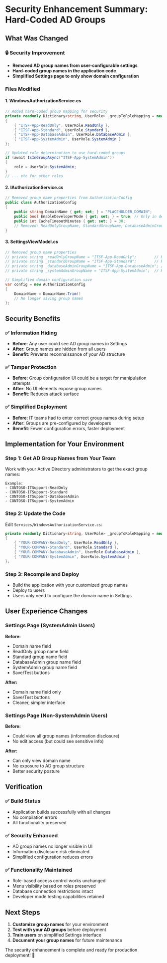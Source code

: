 # Security Enhancement Summary: Hard-Coded AD Groups

## What Was Changed

### 🔒 Security Improvement
- **Removed AD group names from user-configurable settings**
- **Hard-coded group names in the application code**
- **Simplified Settings page to only show domain configuration**

### Files Modified

#### 1. WindowsAuthorizationService.cs
```csharp
// Added hard-coded group mapping for security
private readonly Dictionary<string, UserRole> _groupToRoleMapping = new()
{
    { "ITSF-App-ReadOnly", UserRole.ReadOnly },
    { "ITSF-App-Standard", UserRole.Standard },
    { "ITSF-App-DatabaseAdmin", UserRole.DatabaseAdmin },
    { "ITSF-App-SystemAdmin", UserRole.SystemAdmin }
};

// Updated role determination to use hard-coded groups
if (await IsInGroupAsync("ITSF-App-SystemAdmin"))
{
    role = UserRole.SystemAdmin;
}
// ... etc for other roles
```

#### 2. IAuthorizationService.cs
```csharp
// Removed group name properties from AuthorizationConfig
public class AuthorizationConfig
{
    public string DomainName { get; set; } = "PLACEHOLDER_DOMAIN";
    public bool EnableDeveloperMode { get; set; } = true; // Only in debug builds
    public int CacheTimeoutMinutes { get; set; } = 30;
    // Removed: ReadOnlyGroupName, StandardGroupName, DatabaseAdminGroupName, SystemAdminGroupName
}
```

#### 3. SettingsViewModel.cs
```csharp
// Removed group name properties
// private string _readOnlyGroupName = "ITSF-App-ReadOnly";        // REMOVED
// private string _standardGroupName = "ITSF-App-Standard";        // REMOVED
// private string _databaseAdminGroupName = "ITSF-App-DatabaseAdmin"; // REMOVED
// private string _systemAdminGroupName = "ITSF-App-SystemAdmin";  // REMOVED

// Simplified domain configuration save
var config = new AuthorizationConfig
{
    DomainName = DomainName.Trim()
    // No longer saving group names
};
```

## Security Benefits

### ✅ Information Hiding
- **Before**: Any user could see AD group names in Settings
- **After**: Group names are hidden from all users
- **Benefit**: Prevents reconnaissance of your AD structure

### ✅ Tamper Protection  
- **Before**: Group configuration UI could be a target for manipulation attempts
- **After**: No UI elements expose group names
- **Benefit**: Reduces attack surface

### ✅ Simplified Deployment
- **Before**: IT teams had to enter correct group names during setup
- **After**: Groups are pre-configured by developers
- **Benefit**: Fewer configuration errors, faster deployment

## Implementation for Your Environment

### Step 1: Get AD Group Names from Your Team
Work with your Active Directory administrators to get the exact group names:
```
Example:
- CONTOSO-ITSupport-ReadOnly
- CONTOSO-ITSupport-Standard  
- CONTOSO-ITSupport-DatabaseAdmin
- CONTOSO-ITSupport-SystemAdmin
```

### Step 2: Update the Code
Edit `Services/WindowsAuthorizationService.cs`:
```csharp
private readonly Dictionary<string, UserRole> _groupToRoleMapping = new()
{
    { "YOUR-COMPANY-ReadOnly", UserRole.ReadOnly },
    { "YOUR-COMPANY-Standard", UserRole.Standard },
    { "YOUR-COMPANY-DatabaseAdmin", UserRole.DatabaseAdmin },
    { "YOUR-COMPANY-SystemAdmin", UserRole.SystemAdmin }
};
```

### Step 3: Recompile and Deploy
- Build the application with your customized group names
- Deploy to users
- Users only need to configure the domain name in Settings

## User Experience Changes

### Settings Page (SystemAdmin Users)
**Before:**
- Domain name field
- ReadOnly group name field  
- Standard group name field
- DatabaseAdmin group name field
- SystemAdmin group name field
- Save/Test buttons

**After:**  
- Domain name field only
- Save/Test buttons
- Cleaner, simpler interface

### Settings Page (Non-SystemAdmin Users)
**Before:**
- Could view all group names (information disclosure)
- No edit access (but could see sensitive info)

**After:**
- Can only view domain name
- No exposure to AD group structure
- Better security posture

## Verification

### ✅ Build Status
- Application builds successfully with all changes
- No compilation errors
- All functionality preserved

### ✅ Security Enhanced
- AD group names no longer visible in UI
- Information disclosure risk eliminated
- Simplified configuration reduces errors

### ✅ Functionality Maintained
- Role-based access control works unchanged
- Menu visibility based on roles preserved
- Database connection restrictions intact
- Developer mode testing capabilities retained

## Next Steps

1. **Customize group names** for your environment
2. **Test with your AD groups** before deployment
3. **Train users** on simplified Settings interface
4. **Document your group names** for future maintenance

The security enhancement is complete and ready for production deployment! 🎉
